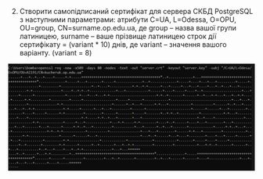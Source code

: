 2. Створити самопідписаний сертифікат для сервера СКБД PostgreSQL з наступними параметрами:
   атрибути C=UA, L=Odessa, O=OPU, OU=group, CN=surname.op.edu.ua, де group – назва вашої групи латиницею, surname – ваше прізвище латиницею
   строк дії сертифікату = (variant \* 10) днів, де variant – значення вашого варіанту.
   (variant = 8)

![Alt text](./images/2.png)
